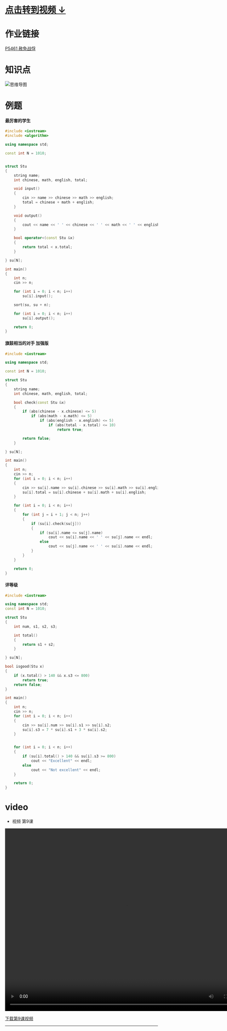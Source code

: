 # [点击转到视频 ↓ ](#video)

# 作业链接
[P5461 赦免战俘](https://www.luogu.com.cn/problem/P5461)

#  知识点
![思维导图](https://c44bdf47ba484aa98328d13683451955.apig.cn-east-3.huaweicloudapis.com/USACO/usaco2023/8.syntax_struct/struct.png)

# 例题

#### 最厉害的学生
```cpp
#include <iostream>
#include <algorithm>

using namespace std;

const int N = 1010;


struct Stu
{
    string name;
    int chinese, math, english, total;

    void input()
    {
        cin >> name >> chinese >> math >> english;
        total = chinese + math + english;
    }

    void output()
    {
        cout << name << ' ' << chinese << ' ' << math << ' ' << english << ' ' << total << endl;
    }

    bool operator<(const Stu &x)
    {
        return total < x.total;
    }

} su[N];

int main()
{
    int n;
    cin >> n;

    for (int i = 0; i < n; i++)
        su[i].input();

    sort(su, su + n);

    for (int i = 0; i < n; i++)
        su[i].output();

    return 0;
}

```
#### 旗鼓相当的对手 加强版
```cpp
#include <iostream>

using namespace std;

const int N = 1010;

struct Stu
{
    string name;
    int chinese, math, english, total;

    bool check(const Stu &x)
    {
        if (abs(chinese - x.chinese) <= 5)
            if (abs(math - x.math) <= 5)
                if (abs(english - x.english) <= 5)
                    if (abs(total - x.total) <= 10)
                        return true;

        return false;
    }

} su[N];

int main()
{
    int n;
    cin >> n;
    for (int i = 0; i < n; i++)
    {
        cin >> su[i].name >> su[i].chinese >> su[i].math >> su[i].english;
        su[i].total = su[i].chinese + su[i].math + su[i].english;
    }

    for (int i = 0; i < n; i++)
    {
        for (int j = i + 1; j < n; j++)
        {
            if (su[i].check(su[j]))
            {
                if (su[i].name <= su[j].name)
                    cout << su[i].name << ' ' << su[j].name << endl;
                else
                    cout << su[j].name << ' ' << su[i].name << endl;
            }
        }
    }

    return 0;
}

```

#### 评等级
```cpp
#include <iostream>

using namespace std;
const int N = 1010;

struct Stu
{
    int num, s1, s2, s3;

    int total()
    {
        return s1 + s2;
    }

} su[N];

bool isgood(Stu x)
{
    if (x.total() > 140 && x.s3 <= 800)
        return true;
    return false;
}

int main()
{
    int n;
    cin >> n;
    for (int i = 0; i < n; i++)
    {
        cin >> su[i].num >> su[i].s1 >> su[i].s2;
        su[i].s3 = 7 * su[i].s1 + 3 * su[i].s2;
    }


    for (int i = 0; i < n; i++)
    {
        if (su[i].total() > 140 && su[i].s3 >= 800)
            cout << "Excellent" << endl;
        else
            cout << "Not excellent" << endl;
    }

    return 0;
}

```


# video

- 视频 第9课

<video src="https://c44bdf47ba484aa98328d13683451955.apig.cn-east-3.huaweicloudapis.com/Vidies/9th.mp4" width="800px" height="600px" controls="controls"></video>

[下载第9课视频](https://c44bdf47ba484aa98328d13683451955.apig.cn-east-3.huaweicloudapis.com/Vidies/9th.mp4)



---
